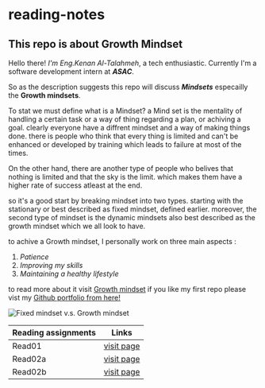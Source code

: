 # reading-notes
## This repo is about Growth Mindset

Hello there! *I'm Eng.Kenan Al-Talahmeh*, a tech enthusiastic. Currently I'm a software development intern at _**ASAC**_.

So as the description suggests this repo will discuss _**Mindsets**_ especailly the __Growth mindsets__.

To stat we must define what is a Mindset? a Mind  set is the mentality of handling a certain task or a way of thing regarding a plan, or achiving a goal. 
clearly everyone have a diffrent mindset and a way of making things done. there is people who think that every thing is limited and can't be enhanced or developed by training which leads to failure at most of the times.

On the other hand, there are another type of people who belives that nothing is limited and that the sky is the limit. which makes them have a higher rate of success atleast at the end. 

so it's a good start by breaking mindset into two types. starting with the stationary or best described as fixed mindset, defined earlier. moreover, the second type of mindset is the dynamic mindsets also best described as the growth mindset which we all look to have.

to achive a Growth mindset, I personally work on three main aspects :

1. *Patience* 
2. *Improving my skills* 
3. *Maintaining a healthy lifestyle* 

to read more about it visit [Growth mindset](https://www.atlassian.com/blog/inside-atlassian/growth-mindset)
if you like my first repo please vist my [Github portfolio from here!](https://github.com/kenan1997-asac)

![Fixed mindset v.s. Growth mindset](https://blog.cengage.com/wp-content/uploads/2020/11/blog-growth-mindset-1511130.png)

Reading assignments | Links
--------------------|--------------------
Read01 | [visit page](https://github.com/kenan1997-asac/reading-notes/blob/main/read01.md)
Read02a | [visit page](https://github.com/kenan1997-asac/reading-notes/blob/main/read02a.md)
Read02b | [visit page](https://github.com/kenan1997-asac/reading-notes/blob/main/read02b.md)